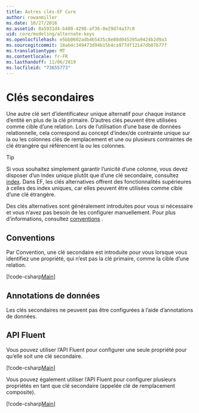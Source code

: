```yaml
---
title: Autres clés-EF Core
author: rowanmiller
ms.date: 10/27/2016
ms.assetid: 8a5931d4-b480-4298-af36-0e29d74a37c0
uid: core/modeling/alternate-keys
ms.openlocfilehash: e5bb0602adb465435c8e88d045395a9424b2d9a3
ms.sourcegitcommit: 18ab4c349473d94b15b4ca977df12147db07b77f
ms.translationtype: MT
ms.contentlocale: fr-FR
ms.lasthandoff: 11/06/2019
ms.locfileid: "73655773"
---
```

# <a name="alternate-keys"></a>Clés secondaires

Une autre clé sert d’identificateur unique alternatif pour chaque instance d’entité en plus de la clé primaire. D’autres clés peuvent être utilisées comme cible d’une relation. Lors de l’utilisation d’une base de données relationnelle, cela correspond au concept d’index/de contrainte unique sur la ou les colonnes clés de remplacement et une ou plusieurs contraintes de clé étrangère qui référencent la ou les colonnes.

> [!TIP]  
> Si vous souhaitez simplement garantir l’unicité d’une colonne, vous devez disposer d’un index unique plutôt que d’une clé secondaire, consultez [index](indexes.md). Dans EF, les clés alternatives offrent des fonctionnalités supérieures à celles des index uniques, car elles peuvent être utilisées comme cible d’une clé étrangère.

Des clés alternatives sont généralement introduites pour vous si nécessaire et vous n’avez pas besoin de les configurer manuellement. Pour plus d’informations, consultez [conventions](#conventions) .

## <a name="conventions"></a>Conventions

Par Convention, une clé secondaire est introduite pour vous lorsque vous identifiez une propriété, qui n’est pas la clé primaire, comme la cible d’une relation.

[!code-csharp[Main](../../../samples/core/Modeling/Conventions/AlternateKey.cs?name=AlternateKey&highlight=12)]

## <a name="data-annotations"></a>Annotations de données

Les clés secondaires ne peuvent pas être configurées à l’aide d’annotations de données.

## <a name="fluent-api"></a>API Fluent

Vous pouvez utiliser l’API Fluent pour configurer une seule propriété pour qu’elle soit une clé secondaire.

[!code-csharp[Main](../../../samples/core/Modeling/FluentAPI/AlternateKeySingle.cs?name=AlternateKeySingle&highlight=7,8)]

Vous pouvez également utiliser l’API Fluent pour configurer plusieurs propriétés en tant que clé secondaire (appelée clé de remplacement composite).

[!code-csharp[Main](../../../samples/core/Modeling/FluentAPI/AlternateKeyComposite.cs?name=AlternateKeyComposite&highlight=7,8)]

